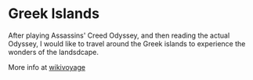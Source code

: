 # Greek Islands

After playing Assassins' Creed Odyssey, and then reading the actual Odyssey, I would like to travel around the Greek islands to experience the wonders of the landsdcape. 

More info at [wikivoyage](https://en.wikivoyage.org/wiki/Greek_Islands)